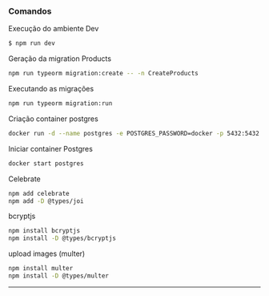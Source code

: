 ### Comandos

Execução do ambiente Dev
```sh
$ npm run dev
```

Geração da migration Products
```sh
npm run typeorm migration:create -- -n CreateProducts
```

Executando as migrações
```sh
npm run typeorm migration:run
```

Criação container postgres
```sh
docker run -d --name postgres -e POSTGRES_PASSWORD=docker -p 5432:5432 -d postgres
```

Iniciar container Postgres
```sh
docker start postgres
```

Celebrate
```sh
npm add celebrate
npm add -D @types/joi
```

bcryptjs
```sh
npm install bcryptjs
npm install -D @types/bcryptjs
```

upload images (multer)
```sh
npm install multer
npm install -D @types/multer
```

---



